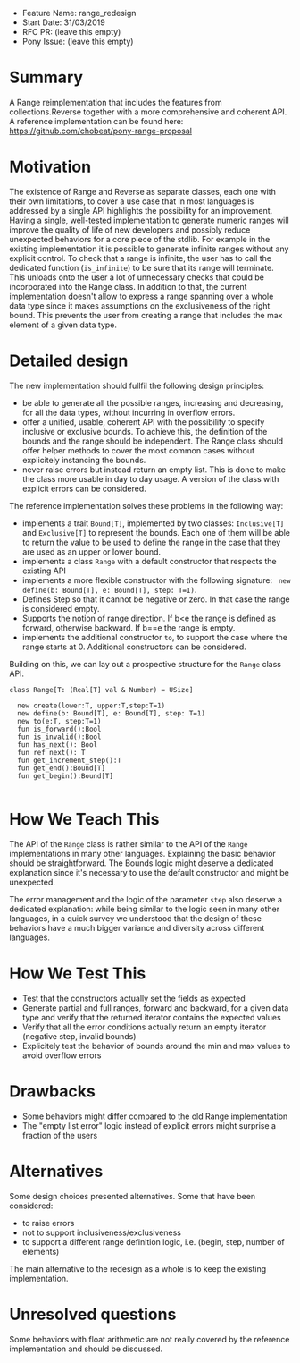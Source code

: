 - Feature Name: range_redesign
- Start Date: 31/03/2019
- RFC PR: (leave this empty)
- Pony Issue: (leave this empty)

# Summary

A Range reimplementation that includes the features from collections.Reverse together with a more comprehensive and coherent API. A reference implementation can be found here: https://github.com/chobeat/pony-range-proposal

# Motivation

The existence of Range and Reverse as separate classes, each one with their own limitations, to cover a use case that in most languages is addressed by a single API highlights the possibility for an improvement. Having a single, well-tested implementation to generate numeric ranges will improve the quality of life of new developers and possibly reduce unexpected behaviors for a core piece of the stdlib.
For example in the existing implementation it is possible to generate infinite ranges without any explicit control. To check that a range is infinite, the user has to call the dedicated function (`is_infinite`) to be sure that its range will terminate. This unloads onto the user a lot of unnecessary checks that could be incorporated into the Range class. In addition to that, the current implementation doesn't allow to express a range spanning over a whole data type since it makes assumptions on the exclusiveness of the right bound. This prevents the user from creating a range that includes the max element of a given data type. 



# Detailed design

The new implementation should fullfil the following design principles: 

* be able to generate all the possible ranges, increasing and decreasing, for all the data types, without incurring in overflow errors.
* offer a unified, usable, coherent API with the possibility to specify inclusive or exclusive bounds. To achieve this, the definition of the bounds and the range should be independent. The Range class should offer helper methods to cover the most common cases without explicitely instancing the bounds.
* never raise errors but instead return an empty list. This is done to make the class more usable in day to day usage. A version of the class with explicit errors can be considered.

The reference implementation solves these problems in the following way:

* implements a trait `Bound[T]`, implemented by two classes: `Inclusive[T]` and `Exclusive[T]` to represent the bounds. Each one of them will be able to return the value to be used to define the range in the case that they are used as an upper or lower bound.
* implements a class `Range` with a default constructor that respects the existing API
* implements a more flexible constructor with the following signature: `
  new define(b: Bound[T], e: Bound[T], step: T=1)`. 
* Defines Step so that it cannot be negative or zero. In that case the range is considered empty. 
* Supports the notion of range direction. If b<e the range is defined as forward, otherwise backward. If b==e the range is empty.
* implements the additional constructor `to`, to support the case where the range starts at 0. Additional constructors can be considered.

Building on this, we can lay out a prospective structure for the `Range` class API.

```
class Range[T: (Real[T] val & Number) = USize]

  new create(lower:T, upper:T,step:T=1)
  new define(b: Bound[T], e: Bound[T], step: T=1)
  new to(e:T, step:T=1)
  fun is_forward():Bool
  fun is_invalid():Bool
  fun has_next(): Bool
  fun ref next(): T
  fun get_increment_step():T
  fun get_end():Bound[T]
  fun get_begin():Bound[T]
    
```



# How We Teach This

The API of the `Range` class is rather similar to the API of the `Range` implementations in many other languages. Explaining the basic behavior should be straightforward. The Bounds logic might deserve a dedicated explanation since it's necessary to use the default constructor and might be unexpected. 

The error management and the logic of the parameter `step` also deserve a dedicated explanation: while being similar to the logic seen in many other languages, in a quick survey we understood that the design of these behaviors have a much bigger variance and diversity across different languages. 

# How We Test This

* Test that the constructors actually set the fields as expected
* Generate partial and full ranges, forward and backward, for a given data type and verify that the returned iterator contains the expected values
* Verify that all the error conditions actually return an empty iterator (negative step, invalid bounds)
* Explicitely test the behavior of bounds around the min and max values to avoid overflow errors


# Drawbacks

* Some behaviors might differ compared to the old Range implementation 
* The "empty list error" logic instead of explicit errors might surprise a fraction of the users


# Alternatives

Some design choices presented alternatives. Some that have been considered:

* to raise errors
* not to support inclusiveness/exclusiveness
* to support a different range definition logic, i.e. (begin, step, number of elements)

The main alternative to the redesign as a whole is to keep the existing implementation.

# Unresolved questions

Some behaviors with float arithmetic are not really covered by the reference implementation and should be discussed.
